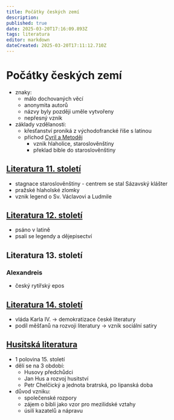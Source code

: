 ```yaml
---
title: Počátky českých zemí
description: 
published: true
date: 2025-03-20T17:16:09.893Z
tags: literatura
editor: markdown
dateCreated: 2025-03-20T17:11:12.710Z
---
```


# Počátky českých zemí
- znaky:
	- málo dochovaných věcí
	- anonymita autorů
	- názvy byly později uměle vytvořeny
	- nepřesný vznik
- základy vzdělanosti:
	- křesťanství proniká z východofrancké říše s latinou
	- příchod [Cyril a Metoděj](/cs/literatura/pocatky-ceskych-zemi/cyril-metodej)
		- vznik hlaholice, staroslověnštiny
		- překlad bible do staroslověnštiny

## [Literatura 11. století](/cs/literatura/pocatky-ceskych-zemi/11-stol)
- stagnace staroslověnštiny - centrem se stal Sázavský klášter
- pražské hlaholské zlomky
- vznik legend o Sv. Václavovi a Ludmile

## [Literatura 12. století](/cs/literatura/pocatky-ceskych-zemi/12-stol)
- psáno v latině
- psali se legendy a dějepisectví

## Literatura 13. století
### Alexandreis
- český rytířský epos

## [Literatura 14. století](/cs/literatura/pocatky-ceskych-zemi/14-stol)
- vláda Karla IV. -> demokratizace české literatury
- podíl měšťanů na rozvoji literatury -> vznik sociální satiry

## [Husitská literatura](/cs/literatura/pocatky-ceskych-zemi/husite)
- 1 polovina 15. století
- dělí se na 3 období:
	- Husovy předchůdci
	- Jan Hus a rozvoj husitství
	- Petr Chelčický a jednota bratrská, po lipanská doba
- důvod vzniku:
	- společenské rozpory
	- zájem o bibli jako vzor pro mezilidské vztahy
	- úsilí kazatelů a nápravu